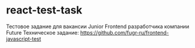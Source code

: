 # react-test-task
Тестовое задание для вакансии Junior Frontend разработчика компании Future
Техническое задание: https://github.com/fugr-ru/frontend-javascript-test
